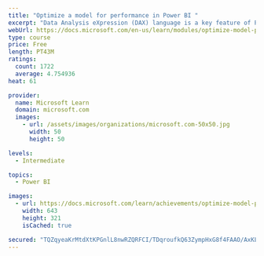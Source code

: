 ```yaml
---
title: "Optimize a model for performance in Power BI "
excerpt: "Data Analysis eXpression (DAX) language is a key feature of Power BI. It is used to create calculated columns, calculated tables, and measures. In this module, you will learn how to use DAX to solve typical analytics problems. You will learn about one of the most popular DAX functions, CALCULATE, and how it can override the default behavior of Power BI."
webUrl: https://docs.microsoft.com/en-us/learn/modules/optimize-model-power-bi/
type: course
price: Free
length: PT43M
ratings:
  count: 1722
  average: 4.754936
heat: 61

provider:
  name: Microsoft Learn
  domain: microsoft.com
  images:
    - url: /assets/images/organizations/microsoft.com-50x50.jpg
      width: 50
      height: 50

levels:
  - Intermediate

topics:
  - Power BI

images:
  - url: https://docs.microsoft.com/learn/achievements/optimize-model-power-bi-social.png
    width: 643
    height: 321
    isCached: true

secured: "TQZqyeaKrMtdXtKPGnlL8nwRZQRFCI/TDqroufkQ63ZympHxG8f4FAAO/AxKLa3AwJX1ZVy35goSueQU78xK4V2U6UoG+dPQhBlY5+9Gy7I+V0Olm2j5qEEvDuk7PArW3A/qlFecMCJxO0z3jUsygnpt1nBDKnO1R7u+TgVX/8oN3sXra5CL8C9LGjS/HWdL8gFLuO+2p5N4Q64oDUD0hoSRwDwdgxhMhB/+XdYAfHnCZ1KrPfQMNpf5Pq+xXp3ePlKylcgABXqqpszoMVUPMoBey/jy1oGS7B0LQMANmECnclk9rwSJuEAsk3VrJMGPILRcGaSv2VvfA5A7qhxn/sikQsTacaLnGyetUAV8XWUduSTMLUWn9B+qyUwRw1zNG3I/yfNyajP4PNPQZp7q4zSqvfcb1KS3LaTB9fh/IIs=;e0OFRgGLzw7tkInP5A6oYw=="
---
```


